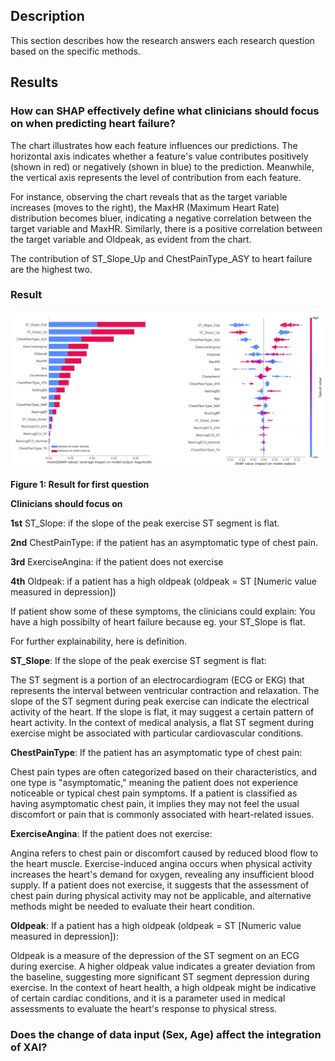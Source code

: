 ## Description
This section describes how the research answers each research question based on the specific methods.

## Results

### How can SHAP effectively define what clinicians should focus on when predicting heart failure?

The chart illustrates how each feature influences our predictions. The horizontal axis indicates whether a feature's value contributes positively (shown in red) or negatively (shown in blue) to the prediction. Meanwhile, the vertical axis represents the level of contribution from each feature.

For instance, observing the chart reveals that as the target variable increases (moves to the right), the MaxHR (Maximum Heart Rate) distribution becomes bluer, indicating a negative correlation between the target variable and MaxHR. Similarly, there is a positive correlation between the target variable and Oldpeak, as evident from the chart.

The contribution of ST_Slope_Up and ChestPainType_ASY to heart failure are the highest two.

### Result

<img src="Result1.png" alt="Result">

**Figure 1: Result for first question**

**Clinicians should focus on**

**1st** ST_Slope: if the slope of the peak exercise ST segment is flat.

**2nd** ChestPainType: if the patient has an asymptomatic type of chest pain.

**3rd** ExerciseAngina: if the patient does not exercise

**4th** Oldpeak: if a patient has a high oldpeak (oldpeak = ST [Numeric value measured in depression])

If patient show some of these symptoms, the clinicians could explain: You have a high possibilty of heart failure because eg. your ST_Slope is flat.

For further explainability, here is definition.

**ST_Slope**: If the slope of the peak exercise ST segment is flat:

The ST segment is a portion of an electrocardiogram (ECG or EKG) that represents the interval between ventricular contraction and relaxation.
The slope of the ST segment during peak exercise can indicate the electrical activity of the heart.
If the slope is flat, it may suggest a certain pattern of heart activity. In the context of medical analysis, a flat ST segment during exercise might be associated with particular cardiovascular conditions.

**ChestPainType**: If the patient has an asymptomatic type of chest pain:

Chest pain types are often categorized based on their characteristics, and one type is "asymptomatic," meaning the patient does not experience noticeable or typical chest pain symptoms.
If a patient is classified as having asymptomatic chest pain, it implies they may not feel the usual discomfort or pain that is commonly associated with heart-related issues.

**ExerciseAngina**: If the patient does not exercise:

Angina refers to chest pain or discomfort caused by reduced blood flow to the heart muscle.
Exercise-induced angina occurs when physical activity increases the heart's demand for oxygen, revealing any insufficient blood supply.
If a patient does not exercise, it suggests that the assessment of chest pain during physical activity may not be applicable, and alternative methods might be needed to evaluate their heart condition.

**Oldpeak**: If a patient has a high oldpeak (oldpeak = ST [Numeric value measured in depression]):

Oldpeak is a measure of the depression of the ST segment on an ECG during exercise.
A higher oldpeak value indicates a greater deviation from the baseline, suggesting more significant ST segment depression during exercise.
In the context of heart health, a high oldpeak might be indicative of certain cardiac conditions, and it is a parameter used in medical assessments to evaluate the heart's response to physical stress.

### Does the change of data input (Sex, Age) affect the integration of XAI?
